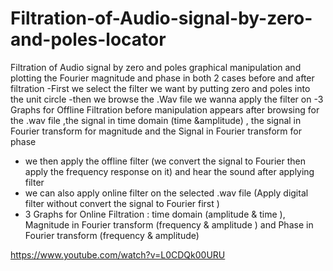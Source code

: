 # Filtration-of-Audio-signal-by-zero-and-poles-locator

Filtration of Audio signal by zero and poles graphical manipulation and   plotting the Fourier magnitude and phase in both 2 cases before  and after filtration
-First we select the filter we want by putting zero and poles into the unit circle
-then we browse the .Wav file we wanna apply the filter on 
-3 Graphs for Offline Filtration before manipulation appears after browsing for the .wav file ,the signal in time domain (time &amplitude) , the signal in Fourier transform for magnitude and the Signal in Fourier transform for phase
- we then apply the offline filter (we convert the signal to Fourier then apply the frequency response on it) and hear the sound after applying filter
- we can also apply online filter on the selected .wav file (Apply digital filter without convert the signal to Fourier first  )
- 3 Graphs for Online Filtration : time domain (amplitude & time ), Magnitude in Fourier transform (frequency & amplitude ) and Phase in Fourier transform (frequency & amplitude)

https://www.youtube.com/watch?v=L0CDQk00URU
